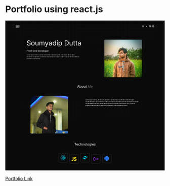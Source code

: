 # Portfolio using react.js

![alt text](portfolio.png)

[Portfolio Link](https://soumyadipdutta1004.github.io/react-portfolio/)
